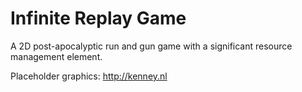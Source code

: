 # Infinite Replay Game
A 2D post-apocalyptic run and gun game with a significant resource management element.

Placeholder graphics: http://kenney.nl
